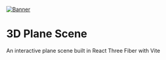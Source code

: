 [![Banner](https://cdn.pixabay.com/photo/2022/09/03/14/32/airplane-7429725_1280.jpg)]()

# 3D Plane Scene
An interactive plane scene built in React Three Fiber with Vite
